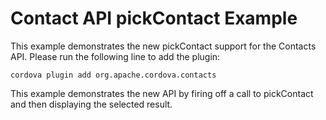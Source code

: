 Contact API pickContact Example
===

This example demonstrates the new pickContact support for the Contacts
API. Please run the following line to add the plugin:

    cordova plugin add org.apache.cordova.contacts

This example demonstrates the new API by firing off a call to pickContact
and then displaying the selected result.